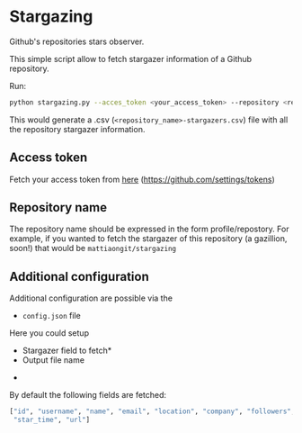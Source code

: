 # Stargazing

Github's repositories stars observer.

This simple script allow to fetch stargazer information of a Github repository.



Run:
```bash
python stargazing.py --acces_token <your_access_token> --repository <repository_name>
```

This would generate a .csv (`<repository_name>-stargazers.csv`) file with all the repository stargazer information.

## Access token
Fetch your access token from [here](https://github.com/settings/tokens)  (https://github.com/settings/tokens)


## Repository name
The repository name should be expressed in the form
profile/repostory. For example, if you wanted to fetch the stargazer of this repository (a gazillion, soon!) that would be `mattiaongit/stargazing`

## Additional configuration

Additional configuration are possible via the
- `config.json` file

Here you could setup

- Stargazer field to fetch*
- Output file name
*
By default the following fields are fetched:
```python
["id", "username", "name", "email", "location", "company", "followers", "following","public_repos", "created_at",
 "star_time", "url"]
```
